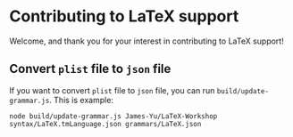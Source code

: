 # Contributing to LaTeX support
Welcome, and thank you for your interest in contributing to LaTeX support!

## Convert `plist` file to `json` file

If you want to convert `plist` file to `json` file, you can run `build/update-grammar.js`. This is example:

```npm
node build/update-grammar.js James-Yu/LaTeX-Workshop syntax/LaTeX.tmLanguage.json grammars/LaTeX.json
```